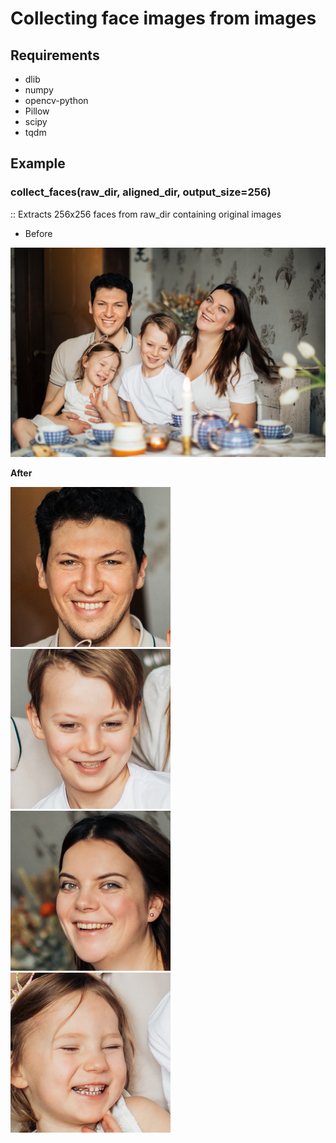 # Collecting face images from images

## Requirements

- dlib
- numpy
- opencv-python
- Pillow
- scipy
- tqdm

## Example
### **collect_faces(raw_dir, aligned_dir, output_size=256)**

:: Extracts 256x256 faces from raw_dir containing original images

- Before

![original image](./docs/sample.jpg)

**After**

![original image](./docs/sample_01.png)
![original image](./docs/sample_02.png)
![original image](./docs/sample_03.png)
![original image](./docs/sample_04.png)

